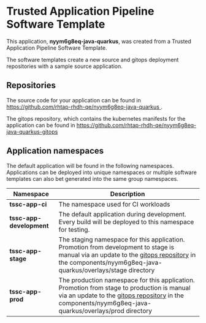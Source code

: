 # Trusted Application Pipeline Software Template

This application, **nyym6g8eq-java-quarkus**, was created from a Trusted Application Pipeline Software Template.

The software templates create a new source and gitops deployment repositories with a sample source application. 

## Repositories

The source code for your application can be found in [https://github.com/rhtap-rhdh-qe/nyym6g8eq-java-quarkus ](https://github.com/rhtap-rhdh-qe/nyym6g8eq-java-quarkus ).
 
The gitops repository, which contains the kubernetes manifests for the application can be found in 
[https://github.com/rhtap-rhdh-qe/nyym6g8eq-java-quarkus-gitops ](https://github.com/rhtap-rhdh-qe/nyym6g8eq-java-quarkus-gitops ) 

## Application namespaces 

The default application will be found in the following namespaces. Applications can be deployed into unique namespaces or multiple software templates can also bet generated into the same group namespaces.  

|  Namespace   |  Description   |  
| -------- | -------- |
| **tssc-app-ci** | The namespace used for CI workloads |
| **tssc-app-development** | The default application during development. Every build will be deployed to this namespace for testing. |
| **tssc-app-stage** | The staging namespace for this application. Promotion from development to stage is manual via an update to the [gitops repository](https://github.com/rhtap-rhdh-qe/nyym6g8eq-java-quarkus-gitops ) in the components/nyym6g8eq-java-quarkus/overlays/stage directory |
| **tssc-app-prod** | The production namespace for this application. Promotion from stage to production is manual via an update to the [gitops repository](https://github.com/rhtap-rhdh-qe/nyym6g8eq-java-quarkus-gitops ) in the components/nyym6g8eq-java-quarkus/overlays/prod directory |